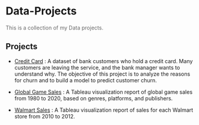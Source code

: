 # Data-Projects

<p style="color:dimgray">
    This is a collection of my Data projects.
</p>

## Projects

- <a href="https://github.com/pattlearn/credit-card-churn-analysis">Credit Card</a> : A dataset of bank customers who hold a credit card. Many customers are leaving the service, and the bank manager wants to understand why. The objective of this project is to analyze the reasons for churn and to build a model to predict customer churn.

- <a href="https://public.tableau.com/views/Games-Sales/Dashboard?:language=en-US&:sid=&:redirect=auth&:display_count=n&:origin=viz_share_link">Global Game Sales</a> : A Tableau visualization report of global game sales from 1980 to 2020, based on genres, platforms, and publishers.

- <a href="https://public.tableau.com/shared/HCDMTCFHT?:display_count=n&:origin=viz_share_link">Walmart Sales</a> : A Tableau visualization report of sales for each Walmart store from 2010 to 2012.
